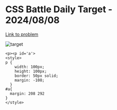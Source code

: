 # CSS Battle Daily Target - 2024/08/08 

[Link to problem](https://cssbattle.dev/play/uU6aVHI1ExrcGJEP8Bt4)

![target](https://firebasestorage.googleapis.com/v0/b/cssbattleapp.appspot.com/o/user%2Fe6YbeBahWNPT7VpE2rE2p85byxa2%2Ftargets%2Ftarget_mQzLHx6.png?alt=media)

```
<p><p id='a'>
<style>
p {
    width: 100px;
    height: 100px;
    border: 50px solid;
    margin: -108;
  }
#a{
  margin: 208 292
}
</style>
```